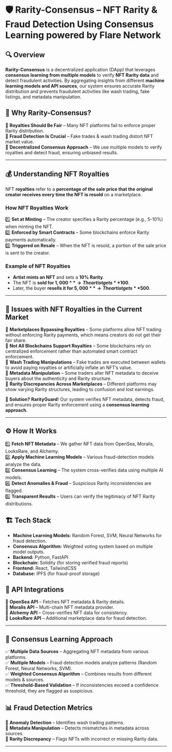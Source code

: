 # 🛡️ Rarity-Consensus – NFT Rarity & Fraud Detection Using Consensus Learning powered by Flare Network

## 🔍 Overview  
**Rarity-Consensus** is a decentralized application (DApp) that leverages **consensus learning from multiple models** to verify **NFT Rarity data** and detect fraudulent activities. By aggregating insights from different **machine learning models and API sources**, our system ensures accurate Rarity distribution and prevents fraudulent activities like wash trading, fake listings, and metadata manipulation.  

## 🎯 Why Rarity-Consensus?  
🔹 **Royalties Should Be Fair** – Many NFT platforms fail to enforce proper Rarity distribution.  
🔹 **Fraud Detection Is Crucial** – Fake trades & wash trading distort NFT market value.  
🔹 **Decentralized Consensus Approach** – We use multiple models to verify royalties and detect fraud, ensuring unbiased results.  

---

## 💰 Understanding NFT Royalties  

NFT **royalties** refer to a **percentage of the sale price that the original creator receives every time the NFT is resold** on a marketplace.  

### How NFT Royalties Work  
1️⃣ **Set at Minting** – The creator specifies a Rarity percentage (e.g., 5-10%) when minting the NFT.  
2️⃣ **Enforced by Smart Contracts** – Some blockchains enforce Rarity payments automatically.  
3️⃣ **Triggered on Resale** – When the NFT is resold, a portion of the sale price is sent to the creator.  

### Example of NFT Royalties  
- **Artist mints an NFT** and sets a **10% Rarity**.  
- The NFT is **sold for $1,000** → The artist gets **$100**.  
- Later, the buyer **resells it for $5,000** → The artist gets **$500**.  

---

## 🚨 Issues with NFT Royalties in the Current Market  

🚨 **Marketplaces Bypassing Royalties** – Some platforms allow NFT trading without enforcing Rarity payments, which means creators do not get their fair share.  
🚨 **Not All Blockchains Support Royalties** – Some blockchains rely on centralized enforcement rather than automated smart contract enforcement.  
🚨 **Wash Trading Manipulations** – Fake trades are executed between wallets to avoid paying royalties or artificially inflate an NFT’s value.  
🚨 **Metadata Manipulation** – Some traders alter NFT metadata to deceive buyers about the authenticity and Rarity structure.  
🚨 **Rarity Discrepancies Across Marketplaces** – Different platforms may show varying Rarity structures, leading to confusion and lost earnings.  

**🎯 Solution?** **RarityGuard**! Our system verifies NFT metadata, detects fraud, and ensures proper Rarity enforcement using a **consensus learning approach**.  

---

## ⚙️ How It Works  

1️⃣ **Fetch NFT Metadata** – We gather NFT data from OpenSea, Moralis, LooksRare, and Alchemy.  
2️⃣ **Apply Machine Learning Models** – Various fraud-detection models analyze the data.  
3️⃣ **Consensus Learning** – The system cross-verifies data using multiple AI models.  
4️⃣ **Detect Anomalies & Fraud** – Suspicious Rarity inconsistencies are flagged.  
5️⃣ **Transparent Results** – Users can verify the legitimacy of NFT Rarity distributions.  

## 🏗️ Tech Stack  
- **Machine Learning Models:** Random Forest, SVM, Neural Networks for fraud detection.  
- **Consensus Algorithm:** Weighted voting system based on multiple model outputs.  
- **Backend:** Python, FastAPI  
- **Blockchain:** Solidity (for storing verified fraud reports)  
- **Frontend:** React, TailwindCSS  
- **Database:** IPFS (for fraud-proof storage)  

## 🔗 API Integrations  
🔸 **OpenSea API** – Fetches NFT metadata & Rarity details.  
🔸 **Moralis API** – Multi-chain NFT metadata provider.  
🔸 **Alchemy API** – Cross-verifies NFT data for consistency.  
🔸 **LooksRare API** – Additional marketplace data for fraud detection.  

---

## 🚀 Consensus Learning Approach  

✅ **Multiple Data Sources** – Aggregating NFT metadata from various platforms.  
✅ **Multiple Models** – Fraud detection models analyze patterns (Random Forest, Neural Networks, SVM).  
✅ **Weighted Consensus Algorithm** – Combines results from different models & sources.  
✅ **Threshold-Based Validation** – If inconsistencies exceed a confidence threshold, they are flagged as suspicious.  

## 📊 Fraud Detection Metrics  
🚨 **Anomaly Detection** – Identifies wash trading patterns.  
🚨 **Metadata Manipulation** – Detects mismatches in metadata across sources.  
🚨 **Rarity Discrepancy** – Flags NFTs with incorrect or missing Rarity data.  

---


